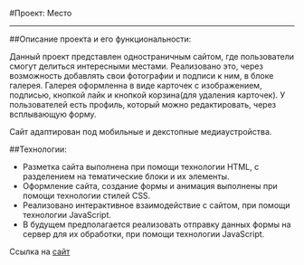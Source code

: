 #Проект: Место
___
##Описание проекта и его функциональности:

  Данный проект представлен одностраничным сайтом, где пользователи смогут делиться интересными местами. Реализовано это, через возможность добавлять свои фотографии и подписи к ним, в блоке галерея. Галерея оформленна в виде карточек с изображением, подписью, кнопкой лайк и кнопкой корзина(для удаления карточек). У пользователей есть профиль, который можно редактировать, через всплывающую форму.

  Сайт адаптирован под мобильные и декстопные медиаустройства.

##Технологии:

 * Разметка сайта выполнена при помощи технологии HTML, с разделением на тематические блоки и их элементы.
 * Оформление сайта, создание формы и анимация выполнены при помощи технологии стилей CSS.
 * Реализовано интерактивное взаимодействие с сайтом, при помощи технологии JavaScript.
 * В будущем предполагается реализовать отправку данных формы на сервер для их обработки, при помощи технологии JavaScript.


Ссылка на [сайт](https://olja-tjan.github.io/mesto-project/ "Место")
